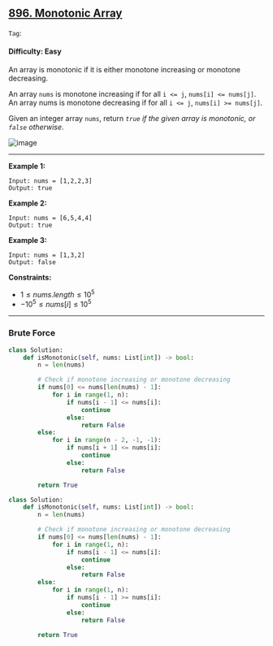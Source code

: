## [896. Monotonic Array](https://leetcode.com/problems/monotonic-array)

```Tag```:

#### Difficulty: Easy

An array is monotonic if it is either monotone increasing or monotone decreasing.

An array ```nums``` is monotone increasing if for all ```i <= j```, ```nums[i] <= nums[j]```. An array nums is monotone decreasing if for all ```i <= j```, ```nums[i] >= nums[j]```.

Given an integer array ```nums```, return _```true``` if the given array is monotonic, or ```false``` otherwise_.

![image](https://github.com/quananhle/Python/assets/35042430/098e564e-f567-481d-b9b6-2517bbf62ba8)

---

__Example 1:__
```
Input: nums = [1,2,2,3]
Output: true
```

__Example 2:__
```
Input: nums = [6,5,4,4]
Output: true
```

__Example 3:__
```
Input: nums = [1,3,2]
Output: false
```

__Constraints:__

- $1 \le nums.length \le 10^{5}$
- $-10^{5} \le nums[i] \le 10^{5}$

---

### Brute Force

```Python
class Solution:
    def isMonotonic(self, nums: List[int]) -> bool:
        n = len(nums)

        # Check if monotone increasing or monotone decreasing
        if nums[0] <= nums[len(nums) - 1]:
            for i in range(1, n):
                if nums[i - 1] <= nums[i]:
                    continue
                else:
                    return False
        else:
            for i in range(n - 2, -1, -1):
                if nums[i + 1] <= nums[i]:
                    continue
                else:
                    return False

        return True
```

```Python
class Solution:
    def isMonotonic(self, nums: List[int]) -> bool:
        n = len(nums)

        # Check if monotone increasing or monotone decreasing
        if nums[0] <= nums[len(nums) - 1]:
            for i in range(1, n):
                if nums[i - 1] <= nums[i]:
                    continue
                else:
                    return False
        else:
            for i in range(1, n):
                if nums[i - 1] >= nums[i]:
                    continue
                else:
                    return False

        return True
```
